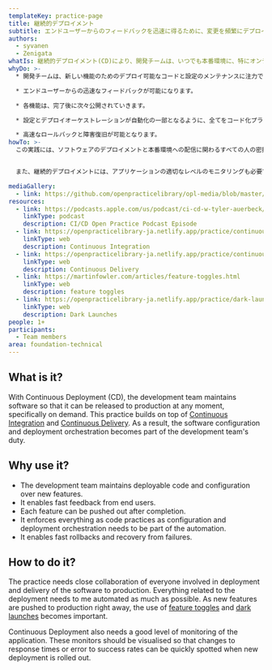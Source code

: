 ```yaml
---
templateKey: practice-page
title: 継続的デプロイメント
subtitle: エンドユーザーからのフィードバックを迅速に得るために、変更を頻繁にデプロイする.
authors:
  - syvanen
  - Zenigata
whatIs: 継続的デプロイメント(CD)により、開発チームは、いつでも本番環境に、特にオンデマンドで、リリースできるようにソフトウェアをメンテナンスすることができます。 このプラクティスは、[Continuous Integration](https://openpracticelibrary-ja.netlify.app/practice/continuous-integration/) と [Continuous Delivery](https://openpracticelibrary-ja.netlify.app/practice/continuous-delivery/)の上で構築されます。結果として、ソフトウェアの設定とデプロイのオーケストレーションは、開発チームの義務の一部となります。
whyDo: >-
  * 開発チームは、新しい機能のためのデプロイ可能なコードと設定のメンテナンスに注力できます。

  * エンドユーザーからの迅速なフィードバックが可能になります。

  * 各機能は、完了後に次々公開されていきます。

  * 設定とデプロイオーケストレーションが自動化の一部となるように、全てをコード化プラクティスとして強制されていきます。

  * 高速なロールバックと障害復旧が可能となります。
howTo: >-
  この実践には、ソフトウェアのデプロイメントと本番環境への配信に関わるすべての人の密接な協力が必要です。デプロイメントに関わる全てのことは、可能な限り自動化する必要があります。新機能をすぐに本番環境に投入するため、[feature toggles](https://martinfowler.com/articles/feature-toggles.html) と [dark launches](https://openpracticelibrary-ja.netlify.app/practice/dark-launches/) の活用も重要になります。  


  また、継続的デプロイメントには、アプリケーションの適切なレベルのモニタリングも必要です。これらのモニターは、新しいデプロイメントが展開されたときに、応答時間やエラーから成功率への変化を素早く発見できるように可視化されている必要があります。

mediaGallery:
  - link: https://github.com/openpracticelibrary/opl-media/blob/master/images/continuous%20deployment.png?raw=true
resources:
  - link: https://podcasts.apple.com/us/podcast/ci-cd-w-tyler-auerbeck/id1501715186?i=1000491737000
    linkType: podcast
    description: CI/CD Open Practice Podcast Episode
  - link: https://openpracticelibrary-ja.netlify.app/practice/continuous-integration/
    linkType: web
    description: Continuous Integration
  - link: https://openpracticelibrary-ja.netlify.app/practice/continuous-delivery/
    linkType: web
    description: Continuous Delivery
  - link: https://martinfowler.com/articles/feature-toggles.html
    linkType: web
    description: feature toggles
  - link: https://openpracticelibrary-ja.netlify.app/practice/dark-launches/
    linkType: web
    description: Dark Launches
people: 1+
participants:
  - Team members
area: foundation-technical
---
```

## What is it?

With Continuous Deployment (CD), the development team maintains software so that it can be released to production at any moment, specifically on demand. This practice builds on top of [Continuous Integration](https://openpracticelibrary.com/practice/continuous-integration/) and [Continuous Delivery](https://openpracticelibrary.com/practice/continuous-delivery/). As a result, the software configuration and deployment orchestration becomes part of the development team's duty.

## Why use it?

* The development team maintains deployable code and configuration over new features.
* It enables fast feedback from end users.
* Each feature can be pushed out after completion.
* It enforces everything as code practices as configuration and deployment orchestration needs to be part of the automation.
* It enables fast rollbacks and recovery from failures.

## How to do it?

The practice needs close collaboration of everyone involved in deployment and delivery of the software to production. Everything related to the deployment needs to me automated as much as possible. As new features are pushed to production right away, the use of [feature toggles](https://martinfowler.com/articles/feature-toggles.html) and [dark launches](https://openpracticelibrary.com/practice/dark-launches/) becomes important.

Continuous Deployment also needs a good level of monitoring of the application. These monitors should be visualised so that changes to response times or error to success rates can be quickly spotted when new deployment is rolled out.
